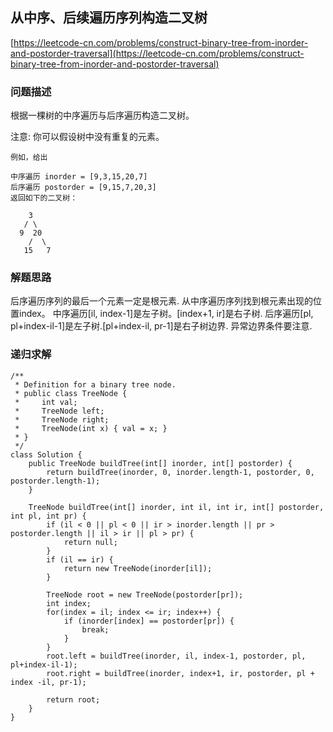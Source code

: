 ## 从中序、后续遍历序列构造二叉树
[https://leetcode-cn.com/problems/construct-binary-tree-from-inorder-and-postorder-traversal](https://leetcode-cn.com/problems/construct-binary-tree-from-inorder-and-postorder-traversal)
### 问题描述
根据一棵树的中序遍历与后序遍历构造二叉树。

注意:
你可以假设树中没有重复的元素。
```
例如，给出

中序遍历 inorder = [9,3,15,20,7]
后序遍历 postorder = [9,15,7,20,3]
返回如下的二叉树：

    3
   / \
  9  20
    /  \
   15   7
```
### 解题思路
后序遍历序列的最后一个元素一定是根元素.
从中序遍历序列找到根元素出现的位置index。
中序遍历[il, index-1]是左子树。[index+1, ir]是右子树.
后序遍历[pl, pl+index-il-1]是左子树.[pl+index-il, pr-1]是右子树边界.
异常边界条件要注意.

### 递归求解
```
/**
 * Definition for a binary tree node.
 * public class TreeNode {
 *     int val;
 *     TreeNode left;
 *     TreeNode right;
 *     TreeNode(int x) { val = x; }
 * }
 */
class Solution {
    public TreeNode buildTree(int[] inorder, int[] postorder) {
        return buildTree(inorder, 0, inorder.length-1, postorder, 0, postorder.length-1);
    }

    TreeNode buildTree(int[] inorder, int il, int ir, int[] postorder, int pl, int pr) {
        if (il < 0 || pl < 0 || ir > inorder.length || pr > postorder.length || il > ir || pl > pr) {
            return null;
        }
        if (il == ir) {
            return new TreeNode(inorder[il]);
        }

        TreeNode root = new TreeNode(postorder[pr]);
        int index;
        for(index = il; index <= ir; index++) {
            if (inorder[index] == postorder[pr]) {
                break;
            }
        }
        root.left = buildTree(inorder, il, index-1, postorder, pl, pl+index-il-1);
        root.right = buildTree(inorder, index+1, ir, postorder, pl + index -il, pr-1);
       
        return root;
    }
}
```
